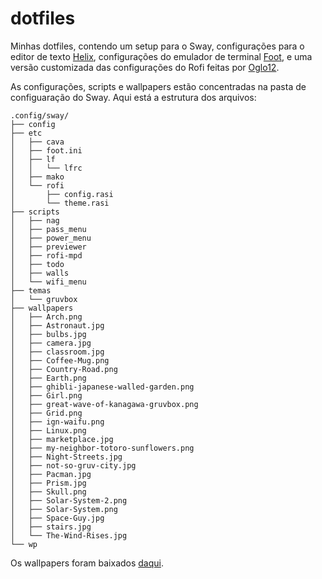 # dotfiles

Minhas dotfiles, contendo um setup para o Sway, configurações para o editor de texto [Helix](https://helix-editor.com), configurações do emulador de terminal [Foot](https://codeberg.org/dnkl/foot), e uma versão customizada das configurações do Rofi feitas por [Oglo12](https://gitlab.com/Oglo12).  

As configurações, scripts e wallpapers estão concentradas na pasta de configuaração do Sway. 
Aqui está a estrutura dos arquivos:  
```
.config/sway/
├── config
├── etc
│   ├── cava
│   ├── foot.ini
│   ├── lf
│   │   └── lfrc
│   ├── mako
│   └── rofi
│       ├── config.rasi
│       └── theme.rasi
├── scripts
│   ├── nag
│   ├── pass_menu
│   ├── power_menu
│   ├── previewer
│   ├── rofi-mpd
│   ├── todo
│   ├── walls
│   └── wifi_menu
├── temas
│   └── gruvbox
├── wallpapers
│   ├── Arch.png
│   ├── Astronaut.jpg
│   ├── bulbs.jpg
│   ├── camera.jpg
│   ├── classroom.jpg
│   ├── Coffee-Mug.png
│   ├── Country-Road.png
│   ├── Earth.png
│   ├── ghibli-japanese-walled-garden.png
│   ├── Girl.png
│   ├── great-wave-of-kanagawa-gruvbox.png
│   ├── Grid.png
│   ├── ign-waifu.png
│   ├── Linux.png
│   ├── marketplace.jpg
│   ├── my-neighbor-totoro-sunflowers.png
│   ├── Night-Streets.jpg
│   ├── not-so-gruv-city.jpg
│   ├── Pacman.jpg
│   ├── Prism.jpg
│   ├── Skull.png
│   ├── Solar-System-2.png
│   ├── Solar-System.png
│   ├── Space-Guy.jpg
│   ├── stairs.jpg
│   └── The-Wind-Rises.jpg
└── wp
```

Os wallpapers foram baixados [daqui](https://gruvbox-wallpapers.pages.dev/).

